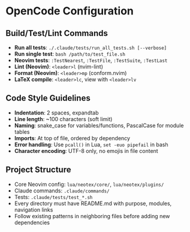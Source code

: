 # OpenCode Configuration

## Build/Test/Lint Commands
- **Run all tests**: `./.claude/tests/run_all_tests.sh [--verbose]`
- **Run single test**: `bash /path/to/test_file.sh`
- **Neovim tests**: `:TestNearest`, `:TestFile`, `:TestSuite`, `:TestLast`
- **Lint (Neovim)**: `<leader>l` (nvim-lint)
- **Format (Neovim)**: `<leader>mp` (conform.nvim)
- **LaTeX compile**: `<leader>lc`, view with `<leader>lv`

## Code Style Guidelines
- **Indentation**: 2 spaces, expandtab
- **Line length**: ~100 characters (soft limit)
- **Naming**: snake_case for variables/functions, PascalCase for module tables
- **Imports**: At top of file, ordered by dependency
- **Error handling**: Use `pcall()` in Lua, `set -euo pipefail` in bash
- **Character encoding**: UTF-8 only, no emojis in file content

## Project Structure
- Core Neovim config: `lua/neotex/core/`, `lua/neotex/plugins/`
- Claude commands: `.claude/commands/`
- Tests: `.claude/tests/test_*.sh`
- Every directory must have README.md with purpose, modules, navigation links
- Follow existing patterns in neighboring files before adding new dependencies
